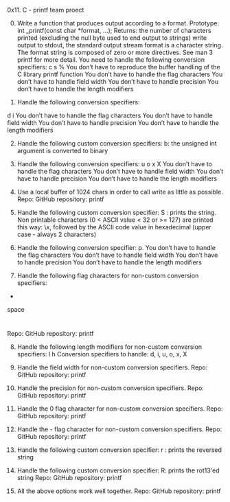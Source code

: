 0x11. C - printf team proect

0. Write a function that produces output according to a format.
Prototype: int _printf(const char *format, ...);
Returns: the number of characters printed (excluding the null byte used to end output to strings)
write output to stdout, the standard output stream
format is a character string. The format string is composed of zero or more directives. See man 3 printf for more detail. You need to handle the following conversion specifiers:
c
s
%
You don’t have to reproduce the buffer handling of the C library printf function
You don’t have to handle the flag characters
You don’t have to handle field width
You don’t have to handle precision
You don’t have to handle the length modifiers

1. Handle the following conversion specifiers:

d
i
You don’t have to handle the flag characters
You don’t have to handle field width
You don’t have to handle precision
You don’t have to handle the length modifiers

2. Handle the following custom conversion specifiers:
b: the unsigned int argument is converted to binary

3. Handle the following conversion specifiers:
u
o
x
X
You don’t have to handle the flag characters
You don’t have to handle field width
You don’t have to handle precision
You don’t have to handle the length modifiers

4. Use a local buffer of 1024 chars in order to call write as little as possible.
Repo:
GitHub repository: printf

5. Handle the following custom conversion specifier:
S : prints the string.
Non printable characters (0 < ASCII value < 32 or >= 127) are printed this way: 
\x, followed by the ASCII code value in hexadecimal (upper case - always 2 characters)

6. Handle the following conversion specifier: p.
You don’t have to handle the flag characters
You don’t have to handle field width
You don’t have to handle precision
You don’t have to handle the length modifiers

7. Handle the following flag characters for non-custom conversion specifiers:
+
space
#
Repo:
GitHub repository: printf

8. Handle the following length modifiers for non-custom conversion specifiers:
l
h
Conversion specifiers to handle: d, i, u, o, x, X

9. Handle the field width for non-custom conversion specifiers.
Repo:
GitHub repository: printf

10. Handle the precision for non-custom conversion specifiers.
Repo:
GitHub repository: printf

11. Handle the 0 flag character for non-custom conversion specifiers.
Repo:
GitHub repository: printf

12. Handle the - flag character for non-custom conversion specifiers.
Repo:
GitHub repository: printf

13. Handle the following custom conversion specifier:
r : prints the reversed string

14. Handle the following custom conversion specifier:
R: prints the rot13'ed string
Repo:
GitHub repository: printf

15. All the above options work well together.
Repo:
GitHub repository: printf

